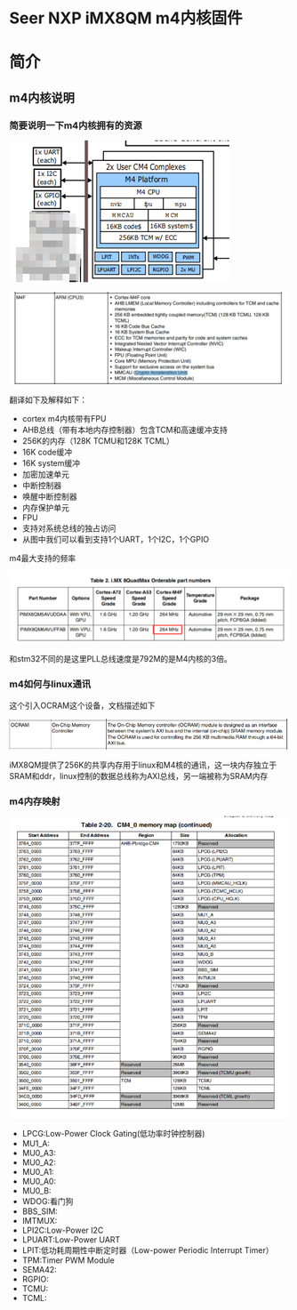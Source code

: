 # Seer NXP iMX8QM m4内核固件

# 简介

## m4内核说明

### 简要说明一下m4内核拥有的资源

![](doc\map\1571739422(1).jpg)

![f70c71659e2e76487f05c2ac4a12cf5](doc\map\f70c71659e2e76487f05c2ac4a12cf5.png)

翻译如下及解释如下：

* cortex m4内核带有FPU
* AHB总线（带有本地内存控制器）包含TCM和高速缓冲支持
* 256K的内存（128K TCMU和128K TCML）
* 16K code缓冲
* 16K system缓冲
* 加密加速单元
* 中断控制器
* 唤醒中断控制器
* 内存保护单元
* FPU
* 支持对系统总线的独占访问
* 从图中我们可以看到支持1个UART，1个I2C，1个GPIO

m4最大支持的频率

![1571729234](https://github.com/SoBigDog/SeerNXPm4/blob/master/doc/map/1571729234.jpg)

和stm32不同的是这里PLL总线速度是792M的是M4内核的3倍。

### m4如何与linux通讯

这个引入OCRAM这个设备，文档描述如下

![](doc\map\1571739912(1).png)

iMX8QM提供了256K的共享内存用于linux和M4核的通讯，这一块内存独立于SRAM和ddr，linux控制的数据总线称为AXI总线，另一端被称为SRAM内存

### m4内存映射

![](doc\map\1571903123(1).jpg)

* LPCG:Low-Power Clock Gating(低功率时钟控制器)
* MU1_A:
* MU0_A3:
* MU0_A2:
* MU0_A1:
* MU0_A0:
* MU0_B:
* WDOG:看门狗
* BBS_SIM:
* IMTMUX:
* LPI2C:Low-Power I2C
* LPUART:Low-Power UART
* LPIT:低功耗周期性中断定时器（Low-power Periodic Interrupt Timer）
* TPM:Timer PWM Module
* SEMA42:
* RGPIO:
* TCMU:
* TCML:



























